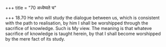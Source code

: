 +++
title = "70 अध्येष्यते च"

+++
18.70 He who will study the dialogue between us, which is consistent
with the path to realisation, by him I shall be worshipped through the
sacrifice of knowledge. Such is My view. The meaning is that whateve
sacrifice of knowledge is taught herein, by that I shall become
worshipped by the mere fact of its study.
